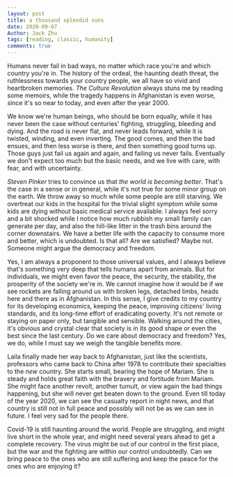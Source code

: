 ```yaml
---
layout: post
title: a thousand splendid suns
date: 2020-09-07
Author: Jack Zhu
tags: [reading, classic, humanity]
comments: true
---
```


Humans never fail in bad ways, no matter which race you're and which country you're in. The history of the ordeal, the haunting death threat, the ruthlessness towards your country people, we all have so vivid and heartbroken memories. *The Culture Revolution* always stuns me by reading some memoirs, while the tragedy happens in Afghanistan is even worse, since it's so near to today, and even after the year 2000.

We know we're human beings, who should be born equally, while it has never been the case without centuries' fighting, struggling, bleeding and dying. And the road is never flat, and never leads forward, while it is twisted, winding, and even inverting. The good comes, and then the bad ensues, and then less worse is there, and then something good turns up. Those guys just fail us again and again, and failing us never fails. Eventually we don't expect too much but the basic needs, and we live with care, with fear, and with uncertainty. 

*Steven Pinker* tries to convince us that *the world is becoming better*. That's the case in a sense or in general, while it's not true for some minor group on the earth. We throw away so much while some people are still starving. We overtreat our kids in the hospital for the trivial slight symptom while some kids are dying without basic medical service available. I always feel sorry and a bit shocked while I notice how much rubbish my small family can generate per day, and also the hill-like litter in the trash bins around the corner downstairs. We have a better life with the capacity to consume more and better, which is undoubted. Is that all? Are we satisfied? Maybe not. Someone might argue the democracy and freedom.

Yes, I am always a proponent to those universal values, and I always believe that's something very deep that tells humans apart from animals. But for individuals, we might even favor the peace, the security, the stability, the prosperity of the society we're in. We cannot imagine how it would be if we see rockets are falling around us with broken legs, detached limbs, heads here and there as in Afghanistan. In this sense, I give credits to my country for its developing economics, keeping the peace, improving citizens' living standards, and its long-time effort of eradicating poverty. It's not remote or staying on paper only, but tangible and sensible. Walking around the cities, it's obvious and crystal clear that society is in its good shape or even the best since the last century. Do we care about democracy and freedom? Yes, we do, while I must say we weigh the tangible benefits more.

Laila finally made her way back to Afghanistan, just like the scientists, professors who came back to China after 1978 to contribute their specialties to the *new* country. She starts small, bearing the hope of Mariam. She is steady and holds great faith with the bravery and fortitude from Mariam. She might face another revolt, another tumult, or view again the bad things happening, but she will never get beaten down to the ground. Even till today of the year 2020, we can see the casualty report in night news, and that country is still not in full peace and possibly will not be as we can see in future. I feel very sad for the people there.

Covid-19 is still haunting around the world. People are struggling, and might live short in the whole year, and might need several years ahead to get a complete recovery. The virus might be out of our control in the first place, but the war and the fighting are within our control undoubtedly. Can we bring peace to the ones who are still suffering and keep the peace for the ones who are enjoying it?